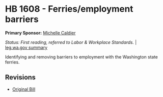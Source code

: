 # HB 1608 - Ferries/employment barriers
**Primary Sponsor:** [Michelle Caldier](/person/leg/michelle.caldier.md)

*Status: First reading, referred to Labor & Workplace Standards.* | [leg.wa.gov summary](https://app.leg.wa.gov/billsummary?BillNumber=1608&Year=2021)

Identifying and removing barriers to employment with the Washington state ferries.

## Revisions
* [Original Bill](1/)